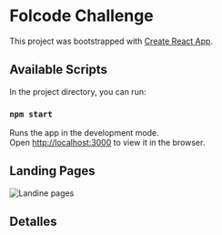 # Folcode Challenge

This project was bootstrapped with [Create React App](https://github.com/facebook/create-react-app).

## Available Scripts

In the project directory, you can run:

### `npm start`

Runs the app in the development mode.\
Open [http://localhost:3000](http://localhost:3000) to view it in the browser.

## Landing Pages

![Landine pages](https://user-images.githubusercontent.com/66262842/134862573-0042ad1c-df91-45cd-addd-586647dd6591.jpg)

## Detalles

